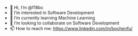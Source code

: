 - 👋 Hi, I’m @f18bc
- 👀 I’m interested in Software Development
- 🌱 I’m currently learning Machine Learning
- 💞️ I’m looking to collaborate on Software Development
- 📫 How to reach me: https://www.linkedin.com/in/bochenfu/
